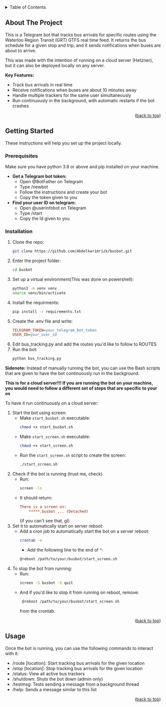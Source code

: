 <!-- Improved compatibility of back to top link: See: https://github.com/othneildrew/Best-README-Template/pull/73 -->
<a id="readme-top"></a>

<!-- TABLE OF CONTENTS -->
<details>
  <summary>Table of Contents</summary>
  <ol>
    <li>
      <a href="#about-the-project">About The Project</a>
    </li>
    <li>
      <a href="#getting-started">Getting Started</a>
      <ul>
        <li><a href="#prerequisites">Prerequisites</a></li>
        <li><a href="#installation">Installation</a></li>
      </ul>
    </li>
    <li><a href="#usage">Usage</a></li>
  </ol>
</details>


<!-- ABOUT THE PROJECT -->
## About The Project

This is a Telegram bot that tracks bus arrivals for specific routes using the Waterloo Region Transit (GRT) GTFS real time feed. It returns the bus schedule for a given stop and trip, and it sends notifications when buses are about to arrive.

This was made with the intention of running on a cloud server (Hetzner), but it can also be deployed locally on any server.

**Key Features:**
- Track bus arrivals in real time
- Receive notifications when buses are about 10 minutes away
- Handle multiple trackers for the same user simultaneously
- Run continuously in the background, with automatic restarts if the bot crashes

<p align="right">(<a href="#readme-top">back to top</a>)</p>


<!-- GETTING STARTED -->
## Getting Started

These instructions will help you set up the project locally.

### Prerequisites

Make sure you have python 3.8 or above and pip installed on your machine.

- **Get a Telegram bot token:**
  - Open @BotFather on Telegram
  - Type /newbot
  - Follow the instructions and create your bot
  - Copy the token given to you
- **Find your user ID on telegram:**
  - Open @userinfobot on Telegram
  - Type /start
  - Copy the Id given to you

### Installation

1. Clone the repo:
   ```sh
   git clone https://github.com/Abdelkarimrizk/busbot.git
   ```
2. Enter the project folder:
   ```sh
   cd busbot
   ```
3. Set up a virtual environment(This was done on powershell):
   ```sh
   python3 -m venv venv
   source venv/bin/activate
   ```
4. Install the requirments:
   ```sh
   pip install -r requirements.txt
   ```
5. Create the .env file and write:
   ```ini
   TELEGRAM_TOKEN=your_telegram_bot_token
   USER_ID=your_user_id
   ```
6. Edit bus_tracking.py and add the routes you'd like to follow to ROUTES
7. Run the bot:
   ```sh
   python bus_tracking.py
   ```

**Sidenote:**
Instead of manually running the bot, you can use the Bash scripts that are given to have the bot continuously run in the background.

**This is for a cloud server!!! If you are running the bot on your machine, you would need to follow a different set of steps that are specific to your os**

To have it run continuously on a cloud server:

1. Start the bot using screen:
   - Make `start_busbot.sh` executable:
       ```sh
       chmod +x start_busbot.sh
       ```
   - Make `start_screen.sh` executable:
       ```sh
       chmod +x start_screen.sh
       ```
   - Run the `start_screen.sh` script to create the screen:
       ```sh
       ./start_screen.sh
       ```
2. Check if the bot is running (trust me, check)
   - Run:
       ```sh
       screen -ls
       ```
   - It should return:
       ```ini
       There is a screen on:
           *****.busbot ... (Detached)
       ```
     (if you can't see that, gl)
3. Set it to automatically start on server reboot:
   - Add a cron job to automatically start the bot on a server reboot:
     ```sh
     crontab -e
     ```
     - Add the following line to the end of ^:
      ```sh
      @reboot /path/to/your/busbot/start_screen.sh
      ```
4. To stop the bot from running:
   - Run:
     ```sh
     screen -S busbot -X quit
     ```
   - And if you'd like to stop it from running on reboot, remove:
     ```sh
      @reboot /path/to/your/busbot/start_screen.sh
      ```
     from the crontab.


<p align="right">(<a href="#readme-top">back to top</a>)</p>



<!-- USAGE EXAMPLES -->
## Usage

Once the bot is running, you can use the following commands to interact with it:

- /route [location]: Start tracking bus arrivals for the given location
- /stop [location]: Stop tracking bus arrivals for the given location
- /status: View all active bus trackers
- /shutdown: Shuts the bot down (admin only)
- /testmsg: Tests sending a message from a background thread
- /help: Sends a message similar to this list

<p align="right">(<a href="#readme-top">back to top</a>)</p>
